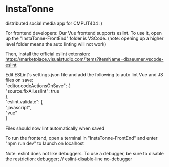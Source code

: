 # InstaTonne
distributed social media app for CMPUT404 :)


For frontend developers:
Our Vue frontend supports eslint. To use it, open up the "InstaTonne-FrontEnd" folder is VSCode.
(note: opening up a higher level folder means the auto linting will not work)

Then, install the official eslint extension: https://marketplace.visualstudio.com/items?itemName=dbaeumer.vscode-eslint  

Edit ESLint's settings.json file and add the following to auto lint Vue and JS files on save:  
"editor.codeActionsOnSave": {  
        "source.fixAll.eslint": true  
    },  
"eslint.validate": [  
        "javascript",  
        "vue"  
    ]

Files should now lint automatically when saved

To run the frontend, open a terminal in "InstaTonne-FrontEnd" and enter "npm run dev" to launch on localhost

Note: eslint does not like debuggers. To use a debugger, be sure to disable the restriction:
debugger; // eslint-disable-line no-debugger